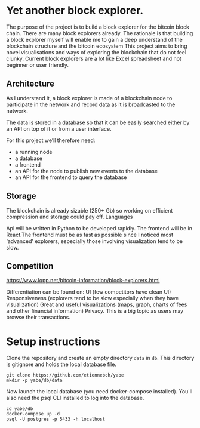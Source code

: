 # Yet another block explorer.

The purpose of the project is to build a block explorer for the bitcoin block chain.
There are many block explorers already. The rationale is that building a block explorer myself will enable me to gain a deep understand of the blockchain structure and the bitcoin ecosystem
This project aims to bring novel visualisations and ways of exploring the blockchain that do not feel clunky.
Current block explorers are a lot like Excel spreadsheet and not beginner or user friendly.

## Architecture

As I understand it, a block explorer is made of a blockchain node to participate in the network and record data as it is broadcasted to the network.

The data is stored in a database so that it can be easily searched either by an API on top of it or from a user interface.

For this project we’ll therefore need:

- a running node
- a database
- a frontend
- an API for the node to publish new events to the database
- an API for the frontend to query the database

## Storage

The blockchain is already sizable (250+ Gb) so working on efficient compression and storage could pay off.
Languages

Api will be written in Python to be developed rapidly. The frontend will be in React.The frontend must be as fast as possible since I noticed most ‘advanced’ explorers, especially those involving visualization tend to be slow.

## Competition

https://www.lopp.net/bitcoin-information/block-explorers.html

Differentiation can be found on:
UI (few competitors have clean UI)
Responsiveness (explorers tend to be slow especially when they have visualization)
Great and useful visualizations (maps, graph, charts of fees and other financial information)
Privacy. This is a big topic as users may browse their transactions.

# Setup instructions

Clone the repository and create an empty directory `data` in `db`. This directory is gitignore and holds the local database file.

```shell
git clone https://github.com/etiennebch/yabe
mkdir -p yabe/db/data
```

Now launch the local database (you need docker-compose installed). You'll also need the psql CLI installed to log into the database.

```shell
cd yabe/db
docker-compose up -d
psql -U postgres -p 5433 -h localhost
```